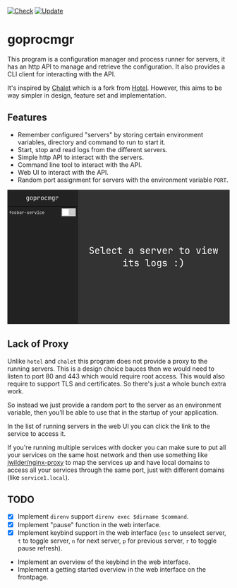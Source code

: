 [![Check](https://github.com/TaserudConsulting/goprocmgr/actions/workflows/check.yml/badge.svg)](https://github.com/TaserudConsulting/goprocmgr/actions/workflows/check.yml)
[![Update](https://github.com/TaserudConsulting/goprocmgr/actions/workflows/update.yml/badge.svg)](https://github.com/TaserudConsulting/goprocmgr/actions/workflows/update.yml)

# goprocmgr

This program is a configuration manager and process runner for servers, it
has an http API to manage and retrieve the configuration. It also provides a
CLI client for interacting with the API.

It's inspired by [Chalet](https://github.com/jeansaad/chalet) which is a fork
from [Hotel](https://github.com/typicode/hotel). However, this aims to be way
simpler in design, feature set and implementation.

## Features

- Remember configured "servers" by storing certain environment variables, directory and command to run to start it.
- Start, stop and read logs from the different servers.
- Simple http API to interact with the servers.
- Command line tool to interact with the API.
- Web UI to interact with the API.
- Random port assignment for servers with the environment variable `PORT`.

![Screenshot](./docs/screenshot.png)

## Lack of Proxy

Unlike `hotel` and `chalet` this program does not provide a proxy to the
running servers. This is a design choice bauces then we would need to listen
to port 80 and 443 which would require root access. This would also require
to support TLS and certificates. So there's just a whole bunch extra work.

So instead we just provide a random port to the server as an environment
variable, then you'll be able to use that in the startup of your application.

In the list of running servers in the web UI you can click the link to the
service to access it.

If you're running multiple services with docker you can make sure to put
all your services on the same host network and then use something like
[jwilder/nginx-proxy](https://hub.docker.com/r/jwilder/nginx-proxy/) to
map the services up and have local domains to access all your services
through the same port, just with different domains (like `service1.local`).

## TODO

- [X] Implement `direnv` support `direnv exec $dirname $command`.
- [X] Implement "pause" function in the web interface.
- [X] Implement keybind support in the web interface (`esc` to unselect server,
      `t` to toggle server, `n` for next server, `p` for previous server, `r` to toggle pause refresh).
- Implement an overview of the keybind in the web interface.
- Implement a getting started overview in the web interface on the frontpage.
